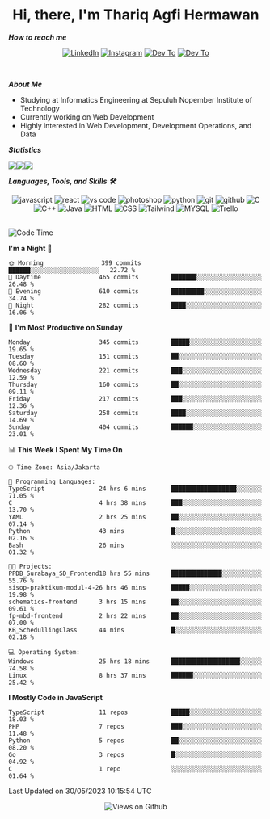 <div align="center">
  <h1>Hi, there, I'm Thariq Agfi Hermawan</h1>
</div>


***How to reach me***
<p align='center'>
   <a href="https://www.linkedin.com/in/thariqagfihermawan" target="_blank"><img src="https://img.shields.io/badge/LinkedIn-0077B5?style=for-the-badge&logo=linkedin&logoColor=white" alt="LinkedIn"></a>
   <a href="https://www.instagram.com/thoriqagfi" target="_blank"><img src="https://img.shields.io/badge/Instagram-E4405F?style=for-the-badge&logo=instagram&logoColor=white" alt="Instagram"></a>
   <a href="https://medium.com/@thoriq.aghfi60" target="_blank"><img src="https://img.shields.io/badge/Medium-12100E?style=for-the-badge&logo=medium&logoColor=white" alt="Dev To"></a>
   <a href="https://linktr.ee/thoriqagfi" target="_blank"><img src="https://img.shields.io/badge/linktree-1de9b6?style=for-the-badge&logo=linktree&logoColor=white" alt="Dev To"></a>
</p>

<br>

***About Me***
- Studying at Informatics Engineering at Sepuluh Nopember Institute of Technology
- Currently working on Web Development
- Highly interested in Web Development, Development Operations, and Data

***Statistics***

<!-- [![GitHub Streak](http://github-readme-streak-stats.herokuapp.com?user=thoriqagfi&theme=dark)](https://git.io/streak-stats) -->

<div align="center">
  <div style="display: flex;">
    <img src="http://github-readme-streak-stats.herokuapp.com?user=thoriqagfi&theme=chartreuse-dark"/>
    <img src="https://github-readme-stats.vercel.app/api/top-langs/?username=thoriqagfi&layout=compact&&theme=chartreuse-dark&langs_count=8)](https://github.com/thoriqagfi"/>
    <img src="https://github-readme-stats.vercel.app/api?username=thoriqagfi&show_icons=true&theme=chartreuse-dark"/>
  </div>
</div>

<!-- [![Top Langs](https://github-readme-stats.vercel.app/api/top-langs/?username=thoriqagfi&layout=compact&&theme=chartreuse-dark&langs_count=8)](https://github.com/thoriqagfi)
< ![Agfi's GitHub stats](https://github-readme-stats.vercel.app/api?username=thoriqagfi&show_icons=true&theme=chartreuse-dark) -->

***Languages, Tools, and Skills 🛠***

  <div align="center">
    <img src="https://img.shields.io/badge/JavaScript-F7DF1E?style=for-the-badge&logo=javascript&logoColor=black" alt="javascript" />
    <img src="https://img.shields.io/badge/React-61DAFB?style=for-the-badge&logo=react&logoColor=black" alt="react" />
    <img src="https://img.shields.io/badge/vs%20code-007ACC?style=for-the-badge&logo=visual%20studio%20code&logoColor=white" alt="vs code" />
    <img src="https://img.shields.io/badge/adobe%20photoshop-31A8FF?style=for-the-badge&logo=adobe%20photoshop&logoColor=white" alt="photoshop" />
    <img src="https://img.shields.io/badge/python-3776AB?style=for-the-badge&logo=python&logoColor=white" alt="python" />
    <img src="https://img.shields.io/badge/Git-F05032?style=for-the-badge&logo=git&logoColor=white" alt="git" />
    <img src="https://img.shields.io/badge/GitHub-100000?style=for-the-badge&logo=github&logoColor=white" alt="github" />
    <img src="https://img.shields.io/badge/c-%2300599C.svg?style=for-the-badge&logo=c&logoColor=white" alt="C" />
    <img src="https://img.shields.io/badge/c++-%2300599C.svg?style=for-the-badge&logo=c%2B%2B&logoColor=white" alt="C++" />
    <img src="https://img.shields.io/badge/Java-ED8B00?style=for-the-badge&logo=java&logoColor=white" alt="Java"/>
    <img src="https://img.shields.io/badge/HTML5-E34F26?style=for-the-badge&logo=html5&logoColor=white" alt="HTML" />
    <img src="https://img.shields.io/badge/CSS-239120?&style=for-the-badge&logo=css3&logoColor=white" alt ="CSS" />
    <img src="https://img.shields.io/badge/tailwindcss-%2338B2AC.svg?style=for-the-badge&logo=tailwind-css&logoColor=white" alt="Tailwind" />
    <img src="https://img.shields.io/badge/MySQL-00000F?style=for-the-badge&logo=mysql&logoColor=white" alt="MYSQL" />
    <img src="https://img.shields.io/badge/Trello-%23026AA7.svg?style=for-the-badge&logo=Trello&logoColor=white" alt="Trello" />
  </div><br>

<!--START_SECTION:waka-->
![Code Time](http://img.shields.io/badge/Code%20Time-423%20hrs%2016%20mins-blue)

**I'm a Night 🦉** 

```text
🌞 Morning                399 commits         ██████░░░░░░░░░░░░░░░░░░░   22.72 % 
🌆 Daytime                465 commits         ███████░░░░░░░░░░░░░░░░░░   26.48 % 
🌃 Evening                610 commits         █████████░░░░░░░░░░░░░░░░   34.74 % 
🌙 Night                  282 commits         ████░░░░░░░░░░░░░░░░░░░░░   16.06 % 
```
📅 **I'm Most Productive on Sunday** 

```text
Monday                   345 commits         █████░░░░░░░░░░░░░░░░░░░░   19.65 % 
Tuesday                  151 commits         ██░░░░░░░░░░░░░░░░░░░░░░░   08.60 % 
Wednesday                221 commits         ███░░░░░░░░░░░░░░░░░░░░░░   12.59 % 
Thursday                 160 commits         ██░░░░░░░░░░░░░░░░░░░░░░░   09.11 % 
Friday                   217 commits         ███░░░░░░░░░░░░░░░░░░░░░░   12.36 % 
Saturday                 258 commits         ████░░░░░░░░░░░░░░░░░░░░░   14.69 % 
Sunday                   404 commits         ██████░░░░░░░░░░░░░░░░░░░   23.01 % 
```


📊 **This Week I Spent My Time On** 

```text
🕑︎ Time Zone: Asia/Jakarta

💬 Programming Languages: 
TypeScript               24 hrs 6 mins       ██████████████████░░░░░░░   71.05 % 
C                        4 hrs 38 mins       ███░░░░░░░░░░░░░░░░░░░░░░   13.70 % 
YAML                     2 hrs 25 mins       ██░░░░░░░░░░░░░░░░░░░░░░░   07.14 % 
Python                   43 mins             █░░░░░░░░░░░░░░░░░░░░░░░░   02.16 % 
Bash                     26 mins             ░░░░░░░░░░░░░░░░░░░░░░░░░   01.32 % 

🐱‍💻 Projects: 
PPDB_Surabaya_SD_Frontend18 hrs 55 mins      ██████████████░░░░░░░░░░░   55.76 % 
sisop-praktikum-modul-4-26 hrs 46 mins       █████░░░░░░░░░░░░░░░░░░░░   19.98 % 
schematics-frontend      3 hrs 15 mins       ██░░░░░░░░░░░░░░░░░░░░░░░   09.61 % 
fp-mbd-frontend          2 hrs 22 mins       ██░░░░░░░░░░░░░░░░░░░░░░░   07.00 % 
KB_SchedullingClass      44 mins             █░░░░░░░░░░░░░░░░░░░░░░░░   02.18 % 

💻 Operating System: 
Windows                  25 hrs 18 mins      ███████████████████░░░░░░   74.58 % 
Linux                    8 hrs 37 mins       ██████░░░░░░░░░░░░░░░░░░░   25.42 % 
```

**I Mostly Code in JavaScript** 

```text
TypeScript               11 repos            █████░░░░░░░░░░░░░░░░░░░░   18.03 % 
PHP                      7 repos             ███░░░░░░░░░░░░░░░░░░░░░░   11.48 % 
Python                   5 repos             ██░░░░░░░░░░░░░░░░░░░░░░░   08.20 % 
Go                       3 repos             █░░░░░░░░░░░░░░░░░░░░░░░░   04.92 % 
C                        1 repo              ░░░░░░░░░░░░░░░░░░░░░░░░░   01.64 % 
```




 Last Updated on 30/05/2023 10:15:54 UTC
<!--END_SECTION:waka-->

<div align="center">
<img src="https://komarev.com/ghpvc/?username=thoriqagfi&color=blue" alt="Views on Github" />
</div>